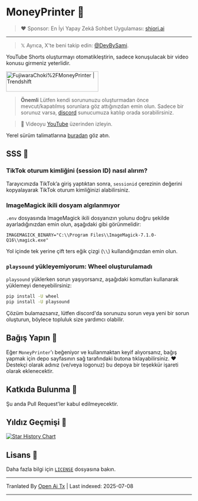 # MoneyPrinter 💸

> ♥︎ Sponsor: En İyi Yapay Zekâ Sohbet Uygulaması: [shiori.ai](https://www.shiori.ai)
---

> 𝕏 Ayrıca, X'te beni takip edin: [@DevBySami](https://x.com/DevBySami).

YouTube Shorts oluşturmayı otomatikleştirin, sadece konuşulacak bir video konusu girmeniz yeterlidir.

<a href="https://trendshift.io/repositories/7545" target="_blank"><img src="https://trendshift.io/api/badge/repositories/7545" alt="FujiwaraChoki%2FMoneyPrinter | Trendshift" style="width: 250px; height: 55px;" width="250" height="55"/></a>

> **Önemli** Lütfen kendi sorununuzu oluşturmadan önce mevcut/kapatılmış sorunlara göz attığınızdan emin olun. Sadece bir sorunuz varsa, [discord](https://dsc.gg/fuji-community) sunucumuza katılıp orada sorabilirsiniz.

> **🎥** Videoyu [YouTube](https://youtu.be/mkZsaDA2JnA?si=pNne3MnluRVkWQbE) üzerinden izleyin.

Yerel sürüm talimatlarına [buradan](https://raw.githubusercontent.com/FujiwaraChoki/MoneyPrinter/main/Local.md) göz atın.

## SSS 🤔

### TikTok oturum kimliğini (session ID) nasıl alırım?

Tarayıcınızda TikTok’a giriş yaptıktan sonra, `sessionid` çerezinin değerini kopyalayarak TikTok oturum kimliğinizi alabilirsiniz.

### ImageMagick ikili dosyam algılanmıyor

`.env` dosyasında ImageMagick ikili dosyanızın yolunu doğru şekilde ayarladığınızdan emin olun, aşağıdaki gibi görünmelidir:

```env
IMAGEMAGICK_BINARY="C:\\Program Files\\ImageMagick-7.1.0-Q16\\magick.exe"
```

Yol içinde tek yerine çift ters eğik çizgi (`\\`) kullandığınızdan emin olun.

### `playsound` yükleyemiyorum: Wheel oluşturulamadı

`playsound` yüklerken sorun yaşıyorsanız, aşağıdaki komutları kullanarak yüklemeyi deneyebilirsiniz:

```bash
pip install -U wheel
pip install -U playsound
```

Çözüm bulamazsanız, lütfen discord'da sorunuzu sorun veya yeni bir sorun oluşturun, böylece topluluk size yardımcı olabilir.

## Bağış Yapın 🎁

Eğer `MoneyPrinter`'ı beğeniyor ve kullanmaktan keyif alıyorsanız, bağış yapmak için depo sayfasının sağ tarafındaki butona tıklayabilirsiniz. ❤️
Destekçi olarak adınız (ve/veya logonuz) bu depoya bir teşekkür işareti olarak eklenecektir.

## Katkıda Bulunma 🤝

Şu anda Pull Request'ler kabul edilmeyecektir.

## Yıldız Geçmişi 🌟

[![Star History Chart](https://api.star-history.com/svg?repos=FujiwaraChoki/MoneyPrinter&type=Date)](https://star-history.com/#FujiwaraChoki/MoneyPrinter&Date)

## Lisans 📝

Daha fazla bilgi için [`LICENSE`](LICENSE) dosyasına bakın.

---

Tranlated By [Open Ai Tx](https://github.com/OpenAiTx/OpenAiTx) | Last indexed: 2025-07-08

---